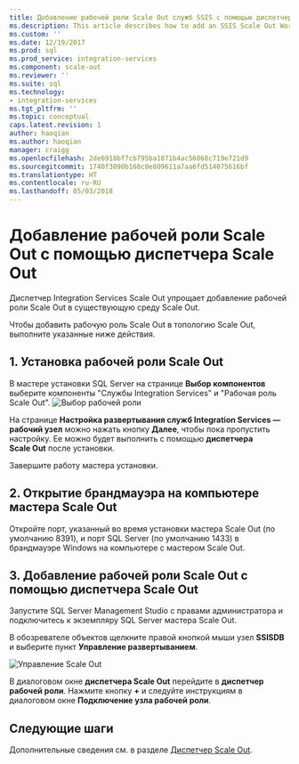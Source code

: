 ```yaml
---
title: Добавление рабочей роли Scale Out служб SSIS с помощью диспетчера Scale Out | Документы Майкрософт
ms.description: This article describes how to add an SSIS Scale Out Worker to an existing Scale Out environment by using Scale Out Manager.
ms.custom: ''
ms.date: 12/19/2017
ms.prod: sql
ms.prod_service: integration-services
ms.component: scale-out
ms.reviewer: ''
ms.suite: sql
ms.technology:
- integration-services
ms.tgt_pltfrm: ''
ms.topic: conceptual
caps.latest.revision: 1
author: haoqian
ms.author: haoqian
manager: craigg
ms.openlocfilehash: 2de6918bf7cb795ba1871b4ac56068c719e721d9
ms.sourcegitcommit: 1740f3090b168c0e809611a7aa6fd514075616bf
ms.translationtype: HT
ms.contentlocale: ru-RU
ms.lasthandoff: 05/03/2018
---
```

# <a name="add-a-scale-out-worker-with-scale-out-manager"></a>Добавление рабочей роли Scale Out с помощью диспетчера Scale Out

Диспетчер Integration Services Scale Out упрощает добавление рабочей роли Scale Out в существующую среду Scale Out. 

Чтобы добавить рабочую роль Scale Out в топологию Scale Out, выполните указанные ниже действия.

## <a name="1-install-scale-out-worker"></a>1. Установка рабочей роли Scale Out
В мастере установки SQL Server на странице **Выбор компонентов** выберите компоненты "Службы Integration Services" и "Рабочая роль Scale Out". 
![Выбор рабочей роли](media/feature-select-worker.PNG)

На странице **Настройка развертывания служб Integration Services — рабочий узел** можно нажать кнопку **Далее**, чтобы пока пропустить настройку. Ее можно будет выполнить с помощью **диспетчера Scale Out** после установки.

Завершите работу мастера установки.

## <a name="2-open-the-firewall-on-the-scale-out-master-computer"></a>2. Открытие брандмауэра на компьютере мастера Scale Out
Откройте порт, указанный во время установки мастера Scale Out (по умолчанию 8391), и порт SQL Server (по умолчанию 1433) в брандмауэре Windows на компьютере с мастером Scale Out.

## <a name="3-add-a-scale-out-worker-with-scale-out-manager"></a>3. Добавление рабочей роли Scale Out с помощью диспетчера Scale Out
Запустите SQL Server Management Studio с правами администратора и подключитесь к экземпляру SQL Server мастера Scale Out.

В обозревателе объектов щелкните правой кнопкой мыши узел **SSISDB** и выберите пункт **Управление развертыванием**. 

![Управление Scale Out](media/manage-scale-out.PNG)

В диалоговом окне **диспетчера Scale Out** перейдите в **диспетчер рабочей роли**. Нажмите кнопку **+** и следуйте инструкциям в диалоговом окне **Подключение узла рабочей роли**. 

## <a name="next-steps"></a>Следующие шаги
Дополнительные сведения см. в разделе [Диспетчер Scale Out](integration-services-ssis-scale-out-manager.md).